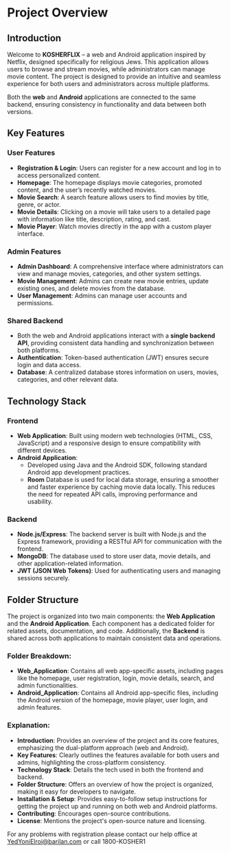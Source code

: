 # Project Overview

## Introduction

Welcome to **KOSHERFLIX** – a web and Android application inspired by Netflix, designed specifically for religious Jews. This application allows users to browse and stream movies, while administrators can manage movie content. The project is designed to provide an intuitive and seamless experience for both users and administrators across multiple platforms. 

Both the **web** and **Android** applications are connected to the same backend, ensuring consistency in functionality and data between both versions.

## Key Features

### User Features
- **Registration & Login**: Users can register for a new account and log in to access personalized content.
- **Homepage**: The homepage displays movie categories, promoted content, and the user’s recently watched movies.
- **Movie Search**: A search feature allows users to find movies by title, genre, or actor.
- **Movie Details**: Clicking on a movie will take users to a detailed page with information like title, description, rating, and cast.
- **Movie Player**: Watch movies directly in the app with a custom player interface.

### Admin Features
- **Admin Dashboard**: A comprehensive interface where administrators can view and manage movies, categories, and other system settings.
- **Movie Management**: Admins can create new movie entries, update existing ones, and delete movies from the database.
- **User Management**: Admins can manage user accounts and permissions.

### Shared Backend
- Both the web and Android applications interact with a **single backend API**, providing consistent data handling and synchronization between both platforms.
- **Authentication**: Token-based authentication (JWT) ensures secure login and data access.
- **Database**: A centralized database stores information on users, movies, categories, and other relevant data.

## Technology Stack

### Frontend
- **Web Application**: Built using modern web technologies (HTML, CSS, JavaScript) and a responsive design to ensure compatibility with different devices.
- **Android Application**: 
    - Developed using Java and the Android SDK, following standard Android app development practices.
    - **Room** Database is used for local data storage, ensuring a smoother and faster experience by caching movie data locally. This reduces the need for repeated API calls, improving performance and usability.

### Backend
- **Node.js/Express**: The backend server is built with Node.js and the Express framework, providing a RESTful API for communication with the frontend.
- **MongoDB**: The database used to store user data, movie details, and other application-related information.
- **JWT (JSON Web Tokens)**: Used for authenticating users and managing sessions securely.

## Folder Structure

The project is organized into two main components: the **Web Application** and the **Android Application**. Each component has a dedicated folder for related assets, documentation, and code. Additionally, the **Backend** is shared across both applications to maintain consistent data and operations.

### Folder Breakdown:
- **Web_Application**: Contains all web app-specific assets, including pages like the homepage, user registration, login, movie details, search, and admin functionalities.
- **Android_Application**: Contains all Android app-specific files, including the Android version of the homepage, movie player, user login, and admin features.

### Explanation:
- **Introduction**: Provides an overview of the project and its core features, emphasizing the dual-platform approach (web and Android).
- **Key Features**: Clearly outlines the features available for both users and admins, highlighting the cross-platform consistency.
- **Technology Stack**: Details the tech used in both the frontend and backend.
- **Folder Structure**: Offers an overview of how the project is organized, making it easy for developers to navigate.
- **Installation & Setup**: Provides easy-to-follow setup instructions for getting the project up and running on both web and Android platforms.
- **Contributing**: Encourages open-source contributions.
- **License**: Mentions the project's open-source nature and licensing.



For any problems with registration please contact our help office at YedYoniElroi@barilan.com or call 1800-KOSHER1